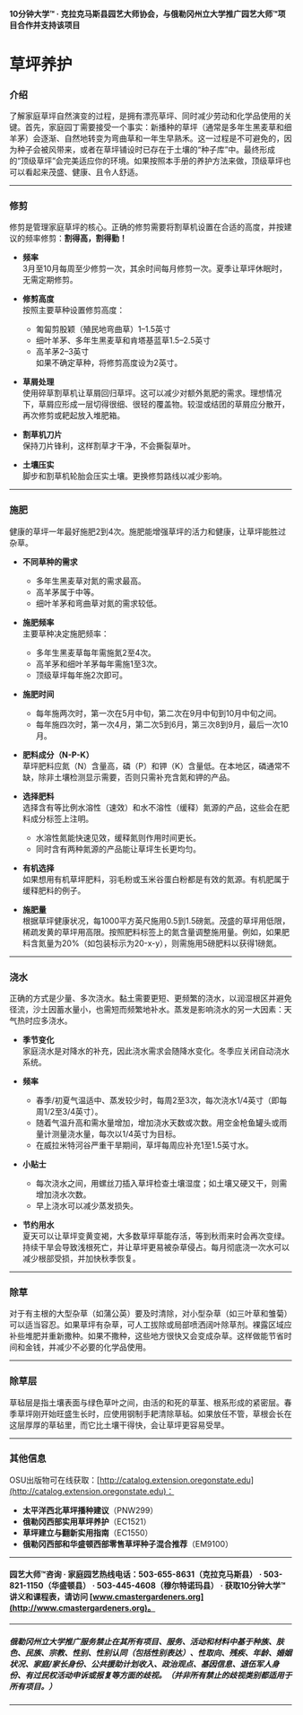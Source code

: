 #### 10分钟大学™ · 克拉克马斯县园艺大师协会，与俄勒冈州立大学推广园艺大师™项目合作并支持该项目

# 草坪养护

### 介绍

了解家庭草坪自然演变的过程，是拥有漂亮草坪、同时减少劳动和化学品使用的关键。首先，家庭园丁需要接受一个事实：新播种的草坪（通常是多年生黑麦草和细羊茅）会逐渐、自然地转变为弯曲草和一年生早熟禾。这一过程是不可避免的，因为种子会被风带来，或者在草坪铺设时已存在于土壤的“种子库”中。最终形成的“顶级草坪”会完美适应你的环境。如果按照本手册的养护方法来做，顶级草坪也可以看起来茂盛、健康、且令人舒适。

---

### 修剪

修剪是管理家庭草坪的核心。正确的修剪需要将割草机设置在合适的高度，并按建议的频率修剪：**割得高，割得勤！**

- **频率**  
  3月至10月每周至少修剪一次，其余时间每月修剪一次。夏季让草坪休眠时，无需定期修剪。

- **修剪高度**  
  按照主要草种设置修剪高度：  
  - 匍匐剪股颖（殖民地弯曲草）1–1.5英寸  
  - 细叶羊茅、多年生黑麦草和肯塔基蓝草1.5–2.5英寸  
  - 高羊茅2–3英寸  
  如果不确定草种，将修剪高度设为2英寸。

- **草屑处理**  
  使用碎草割草机让草屑回归草坪。这可以减少对额外氮肥的需求。理想情况下，草屑应形成一层切得很细、很轻的覆盖物。较湿或结团的草屑应分散开，再次修剪或耙起放入堆肥箱。

- **割草机刀片**  
  保持刀片锋利，这样割草才干净，不会撕裂草叶。

- **土壤压实**  
  脚步和割草机轮胎会压实土壤。更换修剪路线以减少影响。

---

### 施肥

健康的草坪一年最好施肥2到4次。施肥能增强草坪的活力和健康，让草坪能胜过杂草。

- **不同草种的需求**  
  - 多年生黑麦草对氮的需求最高。  
  - 高羊茅属于中等。  
  - 细叶羊茅和弯曲草对氮的需求较低。

- **施肥频率**  
  主要草种决定施肥频率：  
  - 多年生黑麦草每年需施氮2至4次。  
  - 高羊茅和细叶羊茅每年需施1至3次。  
  - 顶级草坪每年施2次即可。

- **施肥时间**  
  - 每年施两次时，第一次在5月中旬，第二次在9月中旬到10月中旬之间。  
  - 每年施四次时，第一次4月，第二次5到6月，第三次8到9月，最后一次10月。

- **肥料成分（N-P-K）**  
  草坪肥料应氮（N）含量高，磷（P）和钾（K）含量低。在本地区，磷通常不缺，除非土壤检测显示需要，否则只需补充含氮和钾的产品。

- **选择肥料**  
  选择含有等比例水溶性（速效）和水不溶性（缓释）氮源的产品，这些会在肥料成分标签上注明。  
  - 水溶性氮能快速见效，缓释氮则作用时间更长。  
  - 同时含有两种氮源的产品能让草坪生长更均匀。

- **有机选择**  
  如果想用有机草坪肥料，羽毛粉或玉米谷蛋白粉都是有效的氮源。有机肥属于缓释肥料的例子。

- **施肥量**  
  根据草坪健康状况，每1000平方英尺施用0.5到1.5磅氮。茂盛的草坪用低限，稀疏发黄的草坪用高限。按照肥料标签上的氮含量调整施用量。例如，如果肥料含氮量为20%（如包装标示为20-x-y），则需施用5磅肥料以获得1磅氮。

---

### 浇水

正确的方式是少量、多次浇水。黏土需要更短、更频繁的浇水，以润湿根区并避免径流，沙土因蓄水量小，也需短而频繁地补水。蒸发是影响浇水的另一大因素：天气热时应多浇水。

- **季节变化**  
  家庭浇水是对降水的补充，因此浇水需求会随降水变化。冬季应关闭自动浇水系统。

- **频率**  
  - 春季/初夏气温适中、蒸发较少时，每周2至3次，每次浇水1/4英寸（即每周1/2至3/4英寸）。  
  - 随着气温升高和需水量增加，增加浇水天数或次数。用空金枪鱼罐头或雨量计测量浇水量，每次以1/4英寸为目标。  
  - 在威拉米特河谷严重干旱期间，草坪每周应补充1至1.5英寸水。

- **小贴士**  
  - 每次浇水之间，用螺丝刀插入草坪检查土壤湿度；如土壤又硬又干，则需增加浇水次数。  
  - 早上浇水可以减少蒸发损失。

- **节约用水**  
  夏天可以让草坪变黄变褐，大多数草坪草能存活，等到秋雨来时会再次变绿。持续干旱会导致浅根死亡，并让草坪更易被杂草侵占。每月彻底浇一次水可以减少根部受损，并加快秋季恢复。

---

### 除草

对于有主根的大型杂草（如蒲公英）要及时清除，对小型杂草（如三叶草和雏菊）可以适当容忍。如果草坪有杂草，可人工拔除或局部喷洒阔叶除草剂。裸露区域应补些堆肥并重新撒种。如果不撒种，这些地方很快又会变成杂草。这样做能节省时间和金钱，并减少不必要的化学品使用。

---

### 除草层

草毡层是指土壤表面与绿色草叶之间，由活的和死的草茎、根系形成的紧密层。春季草坪刚开始旺盛生长时，应使用钢制手耙清除草毡。如果放任不管，草根会长在这层厚厚的草毡里，而它比土壤干得快，会让草坪更容易受旱。

---

### 其他信息

OSU出版物可在线获取：[http://catalog.extension.oregonstate.edu](http://catalog.extension.oregonstate.edu)：

- **太平洋西北草坪播种建议**（PNW299）  
- **俄勒冈西部实用草坪养护**（EC1521）  
- **草坪建立与翻新实用指南**（EC1550）  
- **俄勒冈西部和华盛顿西部零售草坪种子混合推荐**（EM9100）

---

#### 园艺大师™咨询 · 家庭园艺热线电话：503-655-8631（克拉克马斯县） · 503-821-1150（华盛顿县） · 503-445-4608（穆尔特诺玛县） · 获取10分钟大学™讲义和课程表，请访问 [www.cmastergardeners.org](http://www.cmastergardeners.org)。

---

##### 俄勒冈州立大学推广服务禁止在其所有项目、服务、活动和材料中基于种族、肤色、民族、宗教、性别、性别认同（包括性别表达）、性取向、残疾、年龄、婚姻状况、家庭/家长身份、公共援助计划收入、政治观点、基因信息、退伍军人身份、有过民权活动申诉或报复等方面的歧视。（并非所有禁止的歧视类别都适用于所有项目。）
---